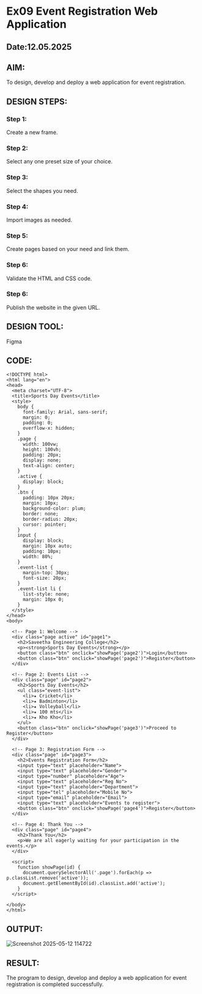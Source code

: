 # Ex09 Event Registration Web Application
## Date:12.05.2025

## AIM:
To design, develop and deploy a web application for event registration.

## DESIGN STEPS:

### Step 1:
Create a new frame.

### Step 2:
Select any one preset size of your choice.

### Step 3:
Select the shapes you need.

### Step 4:
Import images as needed.

### Step 5:
Create pages based on your need and link them.

### Step 6:

Validate the HTML and CSS code.

### Step 6:

Publish the website in the given URL.

## DESIGN TOOL:
Figma

## CODE:
```
<!DOCTYPE html>
<html lang="en">
<head>
  <meta charset="UTF-8">
  <title>Sports Day Events</title>
  <style>
    body {
      font-family: Arial, sans-serif;
      margin: 0;
      padding: 0;
      overflow-x: hidden;
    }
    .page {
      width: 100vw;
      height: 100vh;
      padding: 20px;
      display: none;
      text-align: center;
    }
    .active {
      display: block;
    }
    .btn {
      padding: 10px 20px;
      margin: 10px;
      background-color: plum;
      border: none;
      border-radius: 20px;
      cursor: pointer;
    }
    input {
      display: block;
      margin: 10px auto;
      padding: 10px;
      width: 80%;
    }
    .event-list {
      margin-top: 30px;
      font-size: 20px;
    }
    .event-list li {
      list-style: none;
      margin: 10px 0;
    }
  </style>
</head>
<body>

  <!-- Page 1: Welcome -->
  <div class="page active" id="page1">
    <h2>Saveetha Engineering College</h2>
    <p><strong>Sports Day Events</strong></p>
    <button class="btn" onclick="showPage('page2')">Login</button>
    <button class="btn" onclick="showPage('page2')">Register</button>
  </div>

  <!-- Page 2: Events List -->
  <div class="page" id="page2">
    <h2>Sports Day Events</h2>
    <ul class="event-list">
      <li>★ Cricket</li>
      <li>★ Badminton</li>
      <li>★ Volleyball</li>
      <li>★ 100 mts</li>
      <li>★ Kho Kho</li>
    </ul>
    <button class="btn" onclick="showPage('page3')">Proceed to Register</button>
  </div>

  <!-- Page 3: Registration Form -->
  <div class="page" id="page3">
    <h2>Events Registration Form</h2>
    <input type="text" placeholder="Name">
    <input type="text" placeholder="Gender">
    <input type="number" placeholder="Age">
    <input type="text" placeholder="Reg No">
    <input type="text" placeholder="Department">
    <input type="tel" placeholder="Mobile No">
    <input type="email" placeholder="Email">
    <input type="text" placeholder="Events to register">
    <button class="btn" onclick="showPage('page4')">Register</button>
  </div>

  <!-- Page 4: Thank You -->
  <div class="page" id="page4">
    <h2>Thank You</h2>
    <p>We are all eagerly waiting for your participation in the events.</p>
  </div>

  <script>
    function showPage(id) {
      document.querySelectorAll('.page').forEach(p => p.classList.remove('active'));
      document.getElementById(id).classList.add('active');
    }
  </script>

</body>
</html>

```


## OUTPUT:
![Screenshot 2025-05-12 114722](https://github.com/user-attachments/assets/186a1358-1c85-4f5d-9cc5-d3c8ea7b1c77)



## RESULT:
The program to design, develop and deploy a web application for event registration is completed successfully.
